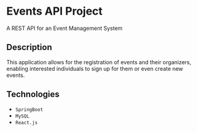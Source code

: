 # Events API Project
A REST API for an Event Management System

## Description
This application allows for the registration of events and their organizers, enabling interested individuals to sign up for them or even create new events.

## Technologies
- `SpringBoot`
- `MySQL` 
- `React.js` 
